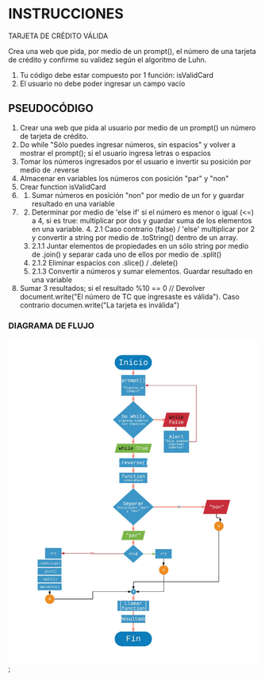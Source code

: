 # INSTRUCCIONES
TARJETA DE CRÉDITO VÁLIDA

Crea una web que pida, por medio de un prompt(), el número de una tarjeta de crédito y confirme su validez según el algoritmo de Luhn.

1. Tu código debe estar compuesto por 1 función: isValidCard
2. El usuario no debe poder ingresar un campo vacío

## PSEUDOCÓDIGO
1. Crear una web que pida al usuario por medio de un prompt() un número de tarjeta de crédito.
  1. Do while "Sólo puedes ingresar números, sin espacios" y volver a mostrar el prompt(); si el usuario ingresa letras o espacios
2. Tomar los números ingresados por el usuario e invertir su posición por medio de .reverse
3. Almacenar en variables los números con posición "par" y "non"
4. Crear function isValidCard
  4. 1. Sumar números en posición "non" por medio de un for y guardar resultado en una variable
  4. 2. Determinar por medio de 'else if' si el número es menor o igual (<=) a 4, si es true: multiplicar por dos y guardar suma de los elementos en una variable.
    4. 2.1 Caso contrario (false) / 'else' multiplicar por 2 y convertir a string por medio de .toString() dentro de un array.
      4. 2.1.1 Juntar elementos de propiedades en un sólo string por medio de .join() y separar cada uno de ellos por medio de .split()
      4. 2.1.2 Eliminar espacios con .slice() / .delete()
      4. 2.1.3 Convertir a números y sumar elementos. Guardar resultado en una variable
5. Sumar 3 resultados; si el resultado %10 == 0 // Devolver document.write("El número de TC que ingresaste es válida"). Caso contrario documen.write("La tarjeta es inválida")

### DIAGRAMA DE FLUJO
![Diagrama de flujo](diagrama-flujo-tarjeta.jpeg);

